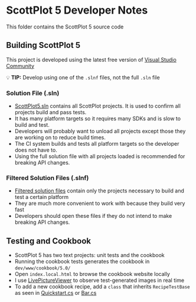 # ScottPlot 5 Developer Notes

This folder contains the ScottPlot 5 source code

## Building ScottPlot 5

This project is developed using the latest free version of [Visual Studio Community](https://visualstudio.microsoft.com/vs/community/)

💡 **TIP:** Develop using one of the `.slnf` files, not the full `.sln` file

### Solution File (.sln)

* [ScottPlot5.sln](ScottPlot5.sln) contains all ScottPlot projects. It is used to confirm all projects build and pass tests.
* It has many platform targets so it requires many SDKs and is slow to build and test.
* Developers will probably want to unload all projects except those they are working on to reduce build times.
* The CI system builds and tests all platform targets so the developer does not have to.
* Using the full solution file with all projects loaded is recommended for breaking API changes.

### Filtered Solution Files (.slnf)
* [Filtered solution files](https://learn.microsoft.com/en-us/visualstudio/ide/filtered-solutions) contain only the projects necessary to build and test a certain platform
* They are much more convenient to work with because they build very fast
* Developers should open these files if they do not intend to make breaking API changes.

## Testing and Cookbook

* ScottPlot 5 has two text projects: unit tests and the cookbook
* Running the cookbook tests generates the cookbook in `dev/www/cookbook/5.0/`
* Open `index.local.html` to browse the cookbook website locally
* I use [LivePictureViewer](https://github.com/swharden/LivePictureViewer) to observe test-generated images in real time
* To add a new cookbook recipe, add a `class` that inherits `RecipeTestBase` as seen in [Quickstart.cs](https://github.com/ScottPlot/ScottPlot/blob/main/src/ScottPlot5/ScottPlot5%20Cookbook/Recipes/Introduction/Quickstart.cs) or [Bar.cs](https://github.com/ScottPlot/ScottPlot/blob/main/src/ScottPlot5/ScottPlot5%20Cookbook/Recipes/PlotTypes/Bar.cs)